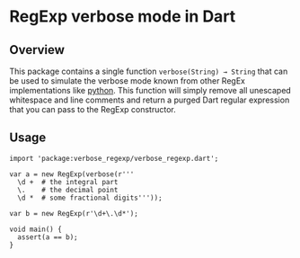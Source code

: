 RegExp verbose mode in Dart
===========================

Overview
--------

This package contains a single function `verbose(String) → String` that can be
used to simulate the verbose mode known from other RegEx implementations like
[python][1]. This function will simply remove all unescaped whitespace and
line comments and return a purged Dart regular expression that you can pass to
the RegExp constructor.

Usage
-----

```
import 'package:verbose_regexp/verbose_regexp.dart';

var a = new RegExp(verbose(r'''
  \d +  # the integral part
  \.    # the decimal point
  \d *  # some fractional digits'''));

var b = new RegExp(r'\d+\.\d*');

void main() {
  assert(a == b);
}
```

[1]: https://docs.python.org/3/library/re.html#re.VERBOSE
